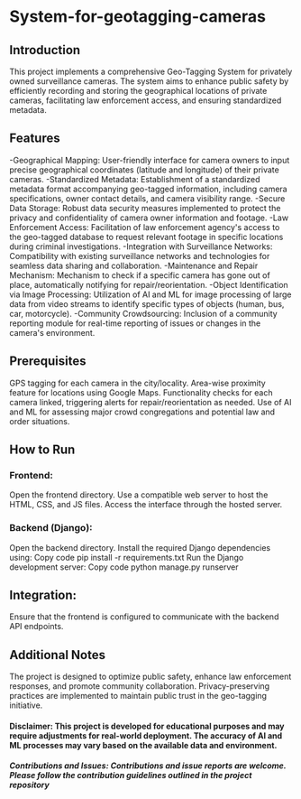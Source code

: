 # System-for-geotagging-cameras

## Introduction
This project implements a comprehensive Geo-Tagging System for privately owned surveillance cameras. The system aims to enhance public safety by efficiently recording and storing the geographical locations of private cameras, facilitating law enforcement access, and ensuring standardized metadata.

## Features
-Geographical Mapping: User-friendly interface for camera owners to input precise geographical coordinates (latitude and longitude) of their private cameras.
-Standardized Metadata: Establishment of a standardized metadata format accompanying geo-tagged information, including camera specifications, owner contact details, and camera visibility range.
-Secure Data Storage: Robust data security measures implemented to protect the privacy and confidentiality of camera owner information and footage.
-Law Enforcement Access: Facilitation of law enforcement agency's access to the geo-tagged database to request relevant footage in specific locations during criminal investigations.
-Integration with Surveillance Networks: Compatibility with existing surveillance networks and technologies for seamless data sharing and collaboration.
-Maintenance and Repair Mechanism: Mechanism to check if a specific camera has gone out of place, automatically notifying for repair/reorientation.
-Object Identification via Image Processing: Utilization of AI and ML for image processing of large data from video streams to identify specific types of objects (human, bus, car, motorcycle).
-Community Crowdsourcing: Inclusion of a community reporting module for real-time reporting of issues or changes in the camera's environment.

## Prerequisites
GPS tagging for each camera in the city/locality.
Area-wise proximity feature for locations using Google Maps.
Functionality checks for each camera linked, triggering alerts for repair/reorientation as needed.
Use of AI and ML for assessing major crowd congregations and potential law and order situations.

## How to Run
### Frontend:
Open the frontend directory.
Use a compatible web server to host the HTML, CSS, and JS files.
Access the interface through the hosted server.

### Backend (Django):
Open the backend directory.
Install the required Django dependencies using:
Copy code
pip install -r requirements.txt
Run the Django development server:
Copy code
python manage.py runserver

## Integration:
Ensure that the frontend is configured to communicate with the backend API endpoints.

## Additional Notes
The project is designed to optimize public safety, enhance law enforcement responses, and promote community collaboration.
Privacy-preserving practices are implemented to maintain public trust in the geo-tagging initiative.

#### Disclaimer: This project is developed for educational purposes and may require adjustments for real-world deployment. The accuracy of AI and ML processes may vary based on the available data and environment.

##### Contributions and Issues: Contributions and issue reports are welcome. Please follow the contribution guidelines outlined in the project repository
